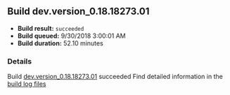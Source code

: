 ## Build dev.version_0.18.18273.01
- **Build result:** `succeeded`
- **Build queued:** 9/30/2018 3:00:01 AM
- **Build duration:** 52.10 minutes
### Details
Build [dev.version_0.18.18273.01](https://winappstudio.visualstudio.com/web/build.aspx?pcguid=a4ef43be-68ce-4195-a619-079b4d9834c2&builduri=vstfs%3a%2f%2f%2fBuild%2fBuild%2f26334) succeeded
Find detailed information in the [build log files](https://uwpctdiags.blob.core.windows.net/buildlogs/dev.version_0.18.18273.01_logs.zip)
